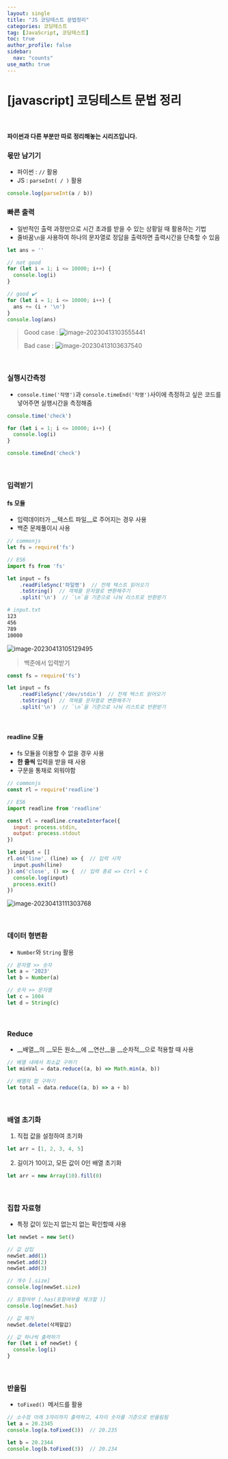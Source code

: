 ```yaml
---
layout: single
title: "JS 코딩테스트 문법정리"
categories: 코딩테스트
tag: [JavaScript, 코딩테스트]
toc: true
author_profile: false
sidebar:
  nav: "counts"
use_math: true
---
```


# [javascript] 코딩테스트 문법 정리

​    

<div class="notice--secondary">
  <h4>
    파이썬과 다른 부분만 따로 정리해놓는 시리즈입니다.
  </h4>
</div>



### 몫만 남기기

- 파이썬 : `//` 활용
- JS : `parseInt( / )` 활용

```js
console.log(parseInt(a / b))
```



### 빠른 출력

- 일반적인 출력 과정만으로 시간 초과를 받을 수 있는 상황일 때 활용하는 기법
- 줄바꿈`\n`을 사용하여 하나의 문자열로 정답을 출력하면 출력시간을 단축할 수 있음

```js
let ans = ''

// not good 
for (let i = 1; i <= 10000; i++) {
  console.log(i)
}

// good ✔️
for (let i = 1; i <= 10000; i++) {
  ans += (i + '\n')
}
console.log(ans)
```

> Good case : ![image-20230413103555441]({{site.url}}/images/2023-04-13-JScodingTest.assets/image-20230413103555441.png)
>
> Bad case : ![image-20230413103637540]({{site.url}}/images/2023-04-13-JScodingTest.assets/image-20230413103637540.png)

​    

### 실행시간측정

- `console.time('작명')`과 `console.timeEnd('작명')`사이에 측정하고 싶은 코드를 넣어주면 실행시간을 측정해줌

```js
console.time('check')

for (let i = 1; i <= 10000; i++) {
  console.log(i)
}

console.timeEnd('check')
```

​     

### 입력받기

#### fs 모듈

- 입력데이터가 __텍스트 파일__로 주어지는 경우 사용
- 백준 문제풀이시 사용

```js
// commonjs
let fs = require('fs')

// ES6
import fs from 'fs'

let input = fs
	.readFileSync('파일명')  // 전체 텍스트 읽어오기
	.toString()  // 객체를 문자열로 변환해주기
	.split('\n')  // `\n`을 기준으로 나눠 리스트로 반환받기
```

```bash
# input.txt
123
456
789
10000
```

![image-20230413105129495]({{site.url}}/images/2023-04-13-JScodingTest.assets/image-20230413105129495.png)

> 백준에서 입력받기

```js
const fs = require('fs')

let input = fs
	.readFileSync('/dev/stdin')  // 전체 텍스트 읽어오기
	.toString()  // 객체를 문자열로 변환해주기
	.split('\n')  // `\n`을 기준으로 나눠 리스트로 반환받기
```

​    

#### readline 모듈

- fs 모듈을 이용할 수 없을 경우 사용
- __한 줄씩__ 입력을 받을 때 사용
- 구문을 통채로 외워야함

```js
// commonjs
const rl = require('readline')

// ES6
import readline from 'readline'

const rl = readline.createInterface({
  input: process.stdin,
  output: process.stdout
})

let input = []
rl.on('line', (line) => {  // 입력 시작 
  input.push(line)
}).on('close', () => {  // 입력 종료 => Ctrl + C
  console.log(input)
  process.exit()
})
```

![image-20230413111303768]({{site.url}}/images/2023-04-13-JScodingTest.assets/image-20230413111303768.png)

​     

### 데이터 형변환

- `Number`와 `String` 활용

```js
// 문자열 >> 숫자
let a = '2023'
let b = Number(a)

// 숫자 >> 문자열
let c = 1004
let d = String(c)
```

​    

### Reduce

- __배열__의 __모든 원소__에 __연산__을 __순차적__으로 적용할 때 사용

 ```js
 // 배열 내에서 최소값 구하기
 let minVal = data.reduce((a, b) => Math.min(a, b))
 ```

```js
// 배열의 합 구하기
let total = data.reduce((a, b) => a + b)
```

​    

### 배열 초기화

1. 직접 값을 설정하여 초기화

```js
let arr = [1, 2, 3, 4, 5]
```

2. 길이가 10이고, 모든 값이 0인 배열 초기화

```js
let arr = new Array(10).fill(0)
```

​    

### 집합 자료형

- 특정 값이 있는지 없는지 없는 확인할때 사용

```js
let newSet = new Set()

// 값 삽입
newSet.add(1)
newSet.add(2)
newSet.add(3)

// 개수 [.size]
console.log(newSet.size)

// 포함여부 [.has(포함여부를 체크할 )]
console.log(newSet.has)

// 값 제거
newSet.delete(삭제할값)

// 값 하나씩 출력하기
for (let i of newSet) {
  console.log(i)
}
```

​    

### 반올림

- `toFixed() `메서드를 활용

```js
// 소수점 아래 3자리까지 출력하고, 4자리 숫자를 기준으로 반올림됨
let a = 20.2345
console.log(a.toFixed(3))  // 20.235

let b = 20.2344
console.log(b.toFixed(3))  // 20.234
```

